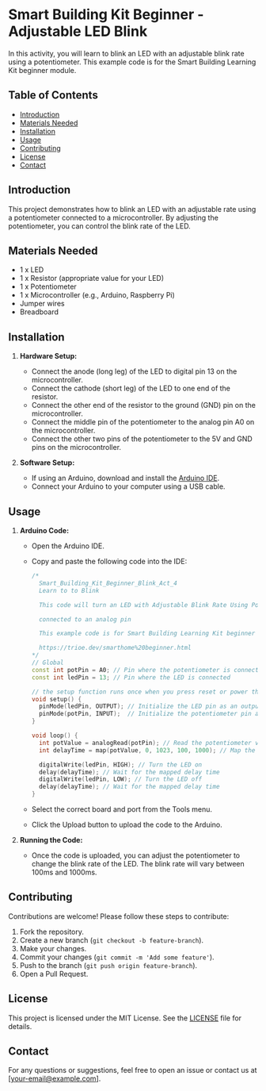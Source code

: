 # Smart Building Kit Beginner - Adjustable LED Blink

In this activity, you will learn to blink an LED with an adjustable blink rate using a potentiometer. This example code is for the Smart Building Learning Kit beginner module.

## Table of Contents

- [Introduction](#introduction)
- [Materials Needed](#materials-needed)
- [Installation](#installation)
- [Usage](#usage)
- [Contributing](#contributing)
- [License](#license)
- [Contact](#contact)

## Introduction

This project demonstrates how to blink an LED with an adjustable rate using a potentiometer connected to a microcontroller. By adjusting the potentiometer, you can control the blink rate of the LED.

## Materials Needed

- 1 x LED
- 1 x Resistor (appropriate value for your LED)
- 1 x Potentiometer
- 1 x Microcontroller (e.g., Arduino, Raspberry Pi)
- Jumper wires
- Breadboard

## Installation

1. **Hardware Setup:**

   - Connect the anode (long leg) of the LED to digital pin 13 on the microcontroller.
   - Connect the cathode (short leg) of the LED to one end of the resistor.
   - Connect the other end of the resistor to the ground (GND) pin on the microcontroller.
   - Connect the middle pin of the potentiometer to the analog pin A0 on the microcontroller.
   - Connect the other two pins of the potentiometer to the 5V and GND pins on the microcontroller.

2. **Software Setup:**
   - If using an Arduino, download and install the [Arduino IDE](https://www.arduino.cc/en/software).
   - Connect your Arduino to your computer using a USB cable.

## Usage

1. **Arduino Code:**

   - Open the Arduino IDE.
   - Copy and paste the following code into the IDE:

     ```cpp
     /*
       Smart_Building_Kit_Beginner_Blink_Act_4
       Learn to to Blink

       This code will turn an LED with Adjustable Blink Rate Using Potentiometer

       connected to an analog pin

       This example code is for Smart Building Learning Kit beginner module.

       https://trioe.dev/smarthome%20beginner.html
     */
     // Global
     const int potPin = A0; // Pin where the potentiometer is connected
     const int ledPin = 13; // Pin where the LED is connected

     // the setup function runs once when you press reset or power the board
     void setup() {
       pinMode(ledPin, OUTPUT); // Initialize the LED pin as an output
       pinMode(potPin, INPUT);  // Initialize the potentiometer pin as an input
     }

     void loop() {
       int potValue = analogRead(potPin); // Read the potentiometer value
       int delayTime = map(potValue, 0, 1023, 100, 1000); // Map the potentiometer value to a delay time between 100ms and 1000ms

       digitalWrite(ledPin, HIGH); // Turn the LED on
       delay(delayTime); // Wait for the mapped delay time
       digitalWrite(ledPin, LOW); // Turn the LED off
       delay(delayTime); // Wait for the mapped delay time
     }
     ```

   - Select the correct board and port from the Tools menu.
   - Click the Upload button to upload the code to the Arduino.

2. **Running the Code:**
   - Once the code is uploaded, you can adjust the potentiometer to change the blink rate of the LED. The blink rate will vary between 100ms and 1000ms.

## Contributing

Contributions are welcome! Please follow these steps to contribute:

1. Fork the repository.
2. Create a new branch (`git checkout -b feature-branch`).
3. Make your changes.
4. Commit your changes (`git commit -m 'Add some feature'`).
5. Push to the branch (`git push origin feature-branch`).
6. Open a Pull Request.

## License

This project is licensed under the MIT License. See the [LICENSE](LICENSE) file for details.

## Contact

For any questions or suggestions, feel free to open an issue or contact us at [your-email@example.com].
